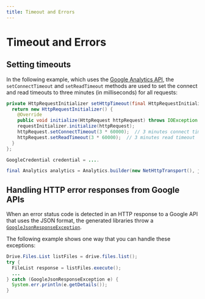 ```yaml
---
title: Timeout and Errors
---
```


# Timeout and Errors

## Setting timeouts

In the following example, which uses the
[Google Analytics API][google-analytics-api], the `setConnectTimeout` and
`setReadTimeout` methods are used to set the connect and read timeouts to three
minutes (in milliseconds) for all requests:

```java
private HttpRequestInitializer setHttpTimeout(final HttpRequestInitializer requestInitializer) {
  return new HttpRequestInitializer() {
    @Override
    public void initialize(HttpRequest httpRequest) throws IOException {
    requestInitializer.initialize(httpRequest);
    httpRequest.setConnectTimeout(3 * 60000);  // 3 minutes connect timeout
    httpRequest.setReadTimeout(3 * 60000);  // 3 minutes read timeout
  }
};

GoogleCredential credential = ....

final Analytics analytics = Analytics.builder(new NetHttpTransport(), jsonFactory, setHttpTimeout(credential)).build();
```

## Handling HTTP error responses from Google APIs

When an error status code is detected in an HTTP response to a Google API that
uses the JSON format, the generated libraries throw a 
[`GoogleJsonResponseException`][google-json-response-exception].

The following example shows one way that you can handle these exceptions:

```java
Drive.Files.List listFiles = drive.files.list();
try {
  FileList response = listFiles.execute();
  ...
} catch (GoogleJsonResponseException e) {
  System.err.println(e.getDetails());
}
```

[google-analytics-api]: https://developers.google.com/analytics/
[google-json-response-exception]: https://googleapis.dev/java/google-api-client/latest/com/google/api/client/googleapis/json/GoogleJsonResponseException.html
